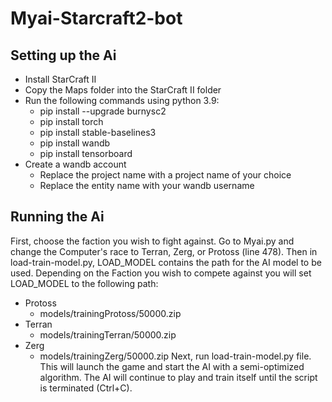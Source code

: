# Myai-Starcraft2-bot

## Setting up the Ai
* Install StarCraft II
* Copy the Maps folder into the StarCraft II folder
* Run the following commands using python 3.9:
  * pip install --upgrade burnysc2
  * pip install torch
  * pip install stable-baselines3
  * pip install wandb
  * pip install tensorboard
* Create a wandb account
  * Replace the project name with a project name of your choice
  * Replace the entity name with your wandb username

## Running the Ai
First, choose the faction you wish to fight against. Go to Myai.py and change the Computer's race to Terran, Zerg, or Protoss (line 478). Then in load-train-model.py, LOAD_MODEL contains the path for the AI model to be used. Depending on the Faction you wish to compete against you will set LOAD_MODEL to the following path:
* Protoss
  * models/trainingProtoss/50000.zip
* Terran
  * models/trainingTerran/50000.zip
* Zerg
  * models/trainingZerg/50000.zip
Next, run load-train-model.py file. This will launch the game and start the AI with a semi-optimized algorithm. The AI will continue to play and train itself until the script is terminated (Ctrl+C).
